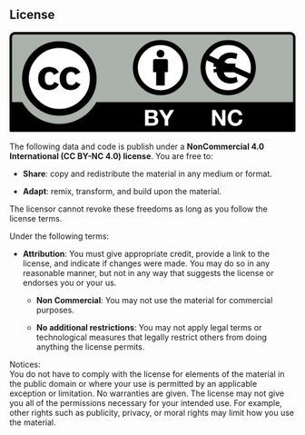 ## License

![](License.png)

The following data and code is publish under a **NonCommercial 4.0
International (CC BY-NC 4.0) license**. You are free to:

- **Share**: copy and redistribute the material in any medium or format.

- **Adapt**: remix, transform, and build upon the material.

The licensor cannot revoke these freedoms as long as you follow the
license terms.

Under the following terms:

- **Attribution**: You must give appropriate credit, provide a link to
  the license, and indicate if changes were made. You may do so in any
  reasonable manner, but not in any way that suggests the license or
  endorses you or your us.

  - **Non Commercial**: You may not use the material for commercial
    purposes.

  - **No additional restrictions**: You may not apply legal terms or
    technological measures that legally restrict others from doing
    anything the license permits.

Notices:  
You do not have to comply with the license for elements of the material
in the public domain or where your use is permitted by an applicable
exception or limitation. No warranties are given. The license may not
give you all of the permissions necessary for your intended use. For
example, other rights such as publicity, privacy, or moral rights may
limit how you use the material.
